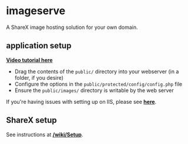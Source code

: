 # imageserve

A ShareX image hosting solution for your own domain.

## application setup

[**Video tutorial here**](https://www.youtube.com/edit?video_id=GtN79l5AGvQ)

* Drag the contents of the `public/` directory into your webserver (in a folder, if you desire)
* Configure the options in the `public/protected/config/config.php` file
* Ensure the `public/images/` directory is writable by the web server

If you're having issues with setting up on IIS, please see [**here**](https://github.com/aerouk/imageserve/wiki/IIS-Issues).

## ShareX setup

See instructions at [**/wiki/Setup**](https://github.com/aerouk/imageserve/wiki/Setup).
